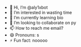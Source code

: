 - 👋 Hi, I’m @aly1xbot
- 👀 I’m interested in wasting time
- 🌱 I’m currently learning bio
- 💞️ I’m looking to collaborate on py
- 📫 How to reach me email?
- 😄 Pronouns: s
- ⚡ Fun fact: nooooo

<!---
aly1xbot/aly1xbot is a ✨ special ✨ repository because its `README.md` (this file) appears on your GitHub profile.
You can click the Preview link to take a look at your changes.
--->
